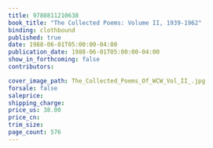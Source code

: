 ```yaml
---
title: 9780811210638
book_title: "The Collected Poems: Volume II, 1939-1962"
binding: clothbound
published: true
date: 1988-06-01T05:00:00-04:00
publication_date: 1988-06-01T05:00:00-04:00
show_in_forthcoming: false
contributors:

cover_image_path: The_Collected_Poems_Of_WCW_Vol_II_.jpg
forsale: false
saleprice:
shipping_charge:
price_us: 38.00
price_cn:
trim_size:
page_count: 576
---
```


